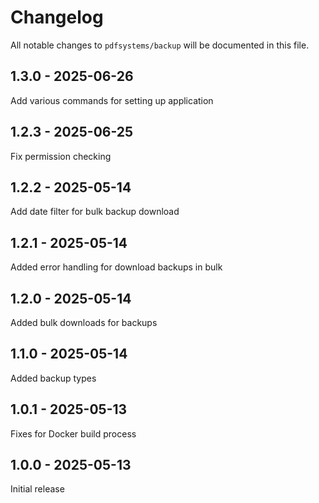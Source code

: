 # Changelog

All notable changes to `pdfsystems/backup` will be documented in this file.

## 1.3.0 - 2025-06-26

Add various commands for setting up application

## 1.2.3 - 2025-06-25

Fix permission checking

## 1.2.2 - 2025-05-14

Add date filter for bulk backup download

## 1.2.1 - 2025-05-14

Added error handling for download backups in bulk

## 1.2.0 - 2025-05-14

Added bulk downloads for backups

## 1.1.0 - 2025-05-14

Added backup types

## 1.0.1 - 2025-05-13

Fixes for Docker build process

## 1.0.0 - 2025-05-13

Initial release
